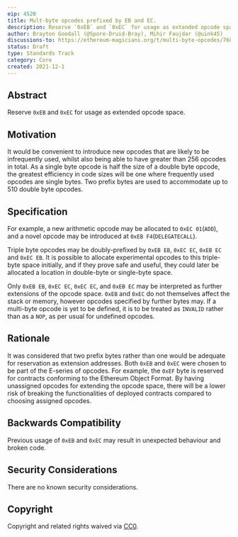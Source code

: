 ```yaml
---
eip: 4520
title: Mult-byte opcodes prefixed by EB and EC.
description: Reserve `0xEB` and `0xEC` for usage as extended opcode space.
author: Brayton Goodall (@Spore-Druid-Bray), Mihir Faujdar (@uink45)
discussions-to: https://ethereum-magicians.org/t/multi-byte-opcodes/7681
status: Draft
type: Standards Track
category: Core
created: 2021-12-1
---
```


## Abstract
Reserve `0xEB` and `0xEC` for usage as extended opcode space.

## Motivation
It would be convenient to introduce new opcodes that are likely to be infrequently used, whilst also being able to have greater than 256 opcodes in total. As a single byte opcode is half the size of a double byte opcode, the greatest efficiency in code sizes will be one where frequently used opcodes are single bytes. Two prefix bytes are used to accommodate up to 510 double byte opcodes.

## Specification
For example, a new arithmetic opcode may be allocated to `0xEC 01`(`ADD`), and a novel opcode may be introduced at `0xEB F4`(`DELEGATECALL`). 

Triple byte opcodes may be doubly-prefixed by `0xEB EB`, `0xEC EC`, `0xEB EC` and `0xEC EB`. It is possible to allocate experimental opcodes to this triple-byte space initially, and if they prove safe and useful, they could later be allocated a location in double-byte or single-byte space. 

Only `0xEB EB`, `0xEC EC`, `0xEC EC`, and `0xEB EC` may be interpreted as further extensions of the opcode space. `0xEB` and `0xEC` do not themselves affect the stack or memory, however opcodes specified by further bytes may. If a multi-byte opcode is yet to be defined, it is to be treated as `INVALID` rather than as a `NOP`, as per usual for undefined opcodes.

## Rationale
It was considered that two prefix bytes rather than one would be adequate for reservation as extension addresses. Both `0xEB` and `0xEC` were chosen to be part of the E-series of opcodes. For example, the `0xEF` byte is reserved for contracts conforming to the Ethereum Object Format. By having unassigned opcodes for extending the opcode space, there will be a lower risk of breaking the functionalities of deployed contracts compared to choosing assigned opcodes.  

## Backwards Compatibility
Previous usage of `0xEB` and `0xEC` may result in unexpected behaviour and broken code.

## Security Considerations
There are no known security considerations.

## Copyright
Copyright and related rights waived via [CC0](../CC0.md).
